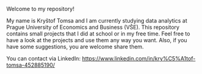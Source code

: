 Welcome to my repository!

My name is Kryštof Tomsa and I am currently studying data analytics at Prague University of Economics and Business (VŠE). This repository contains small projects that I did at school or in my free time. Feel free to have a look at the projects and use them any way you want. Also, if you have some suggestions, you are welcome share them.

You can contact via LinkedIn: https://www.linkedin.com/in/kry%C5%A1tof-tomsa-452885190/
